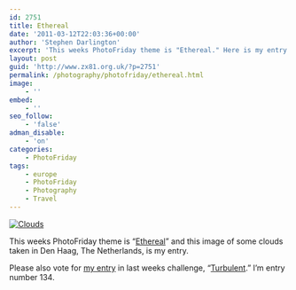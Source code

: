 ```yaml
---
id: 2751
title: Ethereal
date: '2011-03-12T22:03:36+00:00'
author: 'Stephen Darlington'
excerpt: 'This weeks PhotoFriday theme is "Ethereal." Here is my entry.'
layout: post
guid: 'http://www.zx81.org.uk/?p=2751'
permalink: /photography/photofriday/ethereal.html
image:
    - ''
embed:
    - ''
seo_follow:
    - 'false'
adman_disable:
    - 'on'
categories:
    - PhotoFriday
tags:
    - europe
    - PhotoFriday
    - Photography
    - Travel
---
```


[![Clouds](https://i0.wp.com/farm5.staticflickr.com/4145/5155948084_17699369b5.jpg?resize=500%2C333)](http://www.flickr.com/photos/stephendarlington/5155948084/ "Clouds by stephendarlington, on Flickr")

This weeks PhotoFriday theme is “[Ethereal](http://www.photofriday.com/archives/challenge/001065.php)” and this image of some clouds taken in Den Haag, The Netherlands, is my entry.

Please also vote for [my entry](http://www.zx81.org.uk/photography/photofriday/turbulent.html) in last weeks challenge, “[Turbulent](http://www.photofriday.com/linkviewer.php?id=1063).” I’m entry number 134.